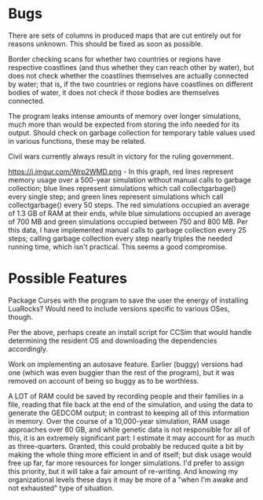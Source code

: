 # Bugs

There are sets of columns in produced maps that are cut entirely out for reasons unknown. This should be fixed as soon as possible.

Border checking scans for whether two countries or regions have respective coastlines (and thus whether they can reach other by water), but does not check whether the coastlines themselves are actually connected by water; that is, if the two countries or regions have coastlines on different bodies of water, it does not check if those bodies are themselves connected.

The program leaks intense amounts of memory over longer simulations, much more than would be expected from storing the info needed for its output. Should check on garbage collection for temporary table values used in various functions, these may be related.

Civil wars currently always result in victory for the ruling government.

https://i.imgur.com/Wrp2WMD.png - In this graph, red lines represent memory usage over a 500-year simulation without manual calls to garbage collection; blue lines represent simulations which call collectgarbage() every single step; and green lines represent simulations which call collectgarbage() every 50 steps. The red simulations occupied an average of 1.3 GB of RAM at their ends, while blue simulations occupied an average of 700 MB and green simulations occupied between 750 and 800 MB. Per this data, I have implemented manual calls to garbage collection every 25 steps; calling garbage collection every step nearly triples the needed running time, which isn't practical. This seems a good compromise.

# Possible Features

Package Curses with the program to save the user the energy of installing LuaRocks? Would need to include versions specific to various OSes, though.

Per the above, perhaps create an install script for CCSim that would handle determining the resident OS and downloading the dependencies accordingly.

Work on implementing an autosave feature. Earlier (buggy) versions had one (which was even buggier than the rest of the program), but it was removed on account of being so buggy as to be worthless.

A LOT of RAM could be saved by recording people and their families in a file, reading that file back at the end of the simulation, and using the data to generate the GEDCOM output; in contrast to keeping all of this information in memory. Over the course of a 10,000-year simulation, RAM usage approaches over 60 GB, and while genetic data is not responsible for all of this, it is an extremely significant part: I estimate it may account for as much as three-quarters. Granted, this could probably be reduced quite a bit by making the whole thing more efficient in and of itself; but disk usage would free up far, far more resources for longer simulations. I'd prefer to assign this priority, but it will take a fair amount of re-writing. And knowing my organizational levels these days it may be more of a "when I'm awake and not exhausted" type of situation.

